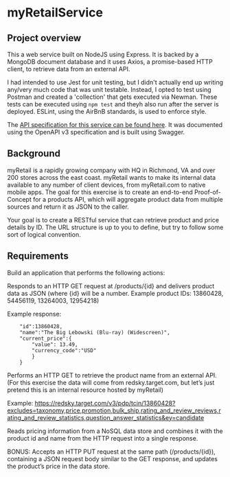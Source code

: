 # myRetailService

## Project overview
This a web service built on NodeJS using Express.  It is backed by a MongoDB document database and it uses Axios, a promise-based HTTP client, to retrieve data from an external API.

I had intended to use Jest for unit testing, but I didn't actually end up writing any/very much code that was unit testable.  Instead, I opted to test using Postman and created a 'collection' that gets executed via Newman.  These tests can be executed using ```npm test``` and theyh also run after the server is deployed.  ESLint, using the AirBnB standards, is used to enforce style.

The [API specification for this service can be found here](https://myretail-service.herokuapp.com/docs).  It was documented using the OpenAPI v3 specification and is built using Swagger.

## Background
myRetail is a rapidly growing company with HQ in Richmond, VA and over 200 stores across the east coast. 
myRetail wants to make its internal data available to any number of client devices, from myRetail.com to native mobile apps. 
The goal for this exercise is to create an end-to-end Proof-of-Concept for a products API, which will aggregate product data from multiple sources and return it as JSON to the caller. 

Your goal is to create a RESTful service that can retrieve product and price details by ID. 
The URL structure is up to you to define, but try to follow some sort of logical convention.

## Requirements
Build an application that performs the following actions: 

Responds to an HTTP GET request at /products/{id} and delivers product data as JSON (where {id} will be a number. 
Example product IDs: 13860428, 54456119, 13264003, 12954218) 

Example response: 
```{
    "id":13860428,
    "name":"The Big Lebowski (Blu-ray) (Widescreen)",
    "current_price":{
        "value": 13.49,
        "currency_code":"USD"
        }
    }
```

Performs an HTTP GET to retrieve the product name from an external API. 
(For this exercise the data will come from redsky.target.com, but let’s just pretend this is an internal resource hosted by myRetail) 

Example: 
https://redsky.target.com/v3/pdp/tcin/13860428?excludes=taxonomy,price,promotion,bulk_ship,rating_and_review_reviews,rating_and_review_statistics,question_answer_statistics&ey=candidate

Reads pricing information from a NoSQL data store and combines it with the product id and name from the HTTP request into a single response. 

BONUS: Accepts an HTTP PUT request at the same path (/products/{id}), containing a JSON request body similar to the GET response, and updates the product’s price in the data store. 

